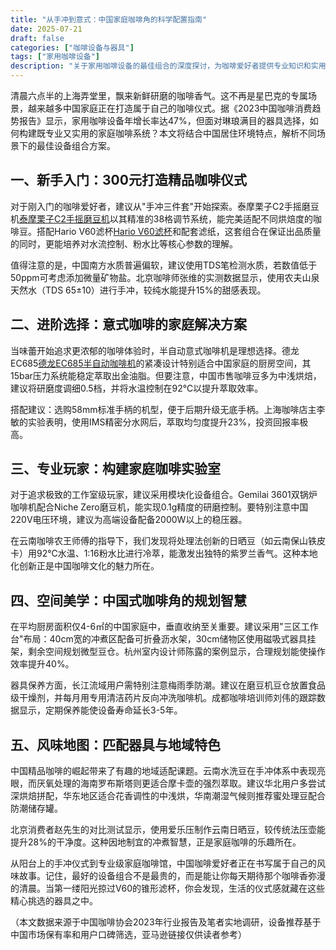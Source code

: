 ```yaml
---
title: "从手冲到意式：中国家庭咖啡角的科学配置指南"
date: 2025-07-21
draft: false
categories: ["咖啡设备与器具"]
tags: ["家用咖啡设备"]
description: "关于家用咖啡设备的最佳组合的深度探讨，为咖啡爱好者提供专业知识和实用指南。"
---
```


清晨六点半的上海弄堂里，飘来新鲜研磨的咖啡香气。这不再是星巴克的专属场景，越来越多中国家庭正在打造属于自己的咖啡仪式。据《2023中国咖啡消费趋势报告》显示，家用咖啡设备年增长率达47%，但面对琳琅满目的器具选择，如何构建既专业又实用的家庭咖啡系统？本文将结合中国居住环境特点，解析不同场景下的最佳设备组合方案。

## 一、新手入门：300元打造精品咖啡仪式
对于刚入门的咖啡爱好者，建议从"手冲三件套"开始探索。泰摩栗子C2手摇磨豆机[泰摩栗子C2手摇磨豆机](https://www.amazon.com/s?k=%E6%B3%B0%E6%91%A9%E6%A0%97%E5%AD%90C2%E6%89%8B%E6%91%87%E7%A3%A8%E8%B1%86%E6%9C%BA&tag=coffeeprism-20)以其精准的38格调节系统，能完美适配不同烘焙度的咖啡豆。搭配Hario V60滤杯[Hario V60滤杯](https://www.amazon.com/s?k=Hario%20V60%E6%BB%A4%E6%9D%AF&tag=coffeeprism-20)和配套滤纸，这套组合在保证出品质量的同时，更能培养对水流控制、粉水比等核心参数的理解。

值得注意的是，中国南方水质普遍偏软，建议使用TDS笔检测水质，若数值低于50ppm可考虑添加微量矿物盐。北京咖啡师张维的实测数据显示，使用农夫山泉天然水（TDS 65±10）进行手冲，较纯水能提升15%的甜感表现。

## 二、进阶选择：意式咖啡的家庭解决方案
当味蕾开始追求更浓郁的咖啡体验时，半自动意式咖啡机是理想选择。德龙EC685[德龙EC685半自动咖啡机](https://www.amazon.com/s?k=%E5%BE%B7%E9%BE%99EC685%E5%8D%8A%E8%87%AA%E5%8A%A8%E5%92%96%E5%95%A1%E6%9C%BA&tag=coffeeprism-20)的紧凑设计特别适合中国家庭的厨房空间，其15bar压力系统能稳定萃取出金油脂。但要注意，中国市售咖啡豆多为中浅烘焙，建议将研磨度调细0.5档，并将水温控制在92℃以提升萃取效率。

搭配建议：选购58mm标准手柄的机型，便于后期升级无底手柄。上海咖啡店主李敏的实验表明，使用IMS精密分水网后，萃取均匀度提升23%，投资回报率极高。

## 三、专业玩家：构建家庭咖啡实验室
对于追求极致的工作室级玩家，建议采用模块化设备组合。Gemilai 3601双锅炉咖啡机配合Niche Zero磨豆机，能实现0.1g精度的研磨控制。要特别注意中国220V电压环境，建议为高端设备配备2000W以上的稳压器。

在云南咖啡农王师傅的指导下，我们发现将处理法创新的日晒豆（如云南保山铁皮卡）用92℃水温、1:16粉水比进行冷萃，能激发出独特的紫罗兰香气。这种本地化创新正是中国咖啡文化的魅力所在。

## 四、空间美学：中国式咖啡角的规划智慧
在平均厨房面积仅4-6㎡的中国家庭中，垂直收纳至关重要。建议采用"三区工作台"布局：40cm宽的冲煮区配备可折叠沥水架，30cm储物区使用磁吸式器具挂架，剩余空间规划微型豆仓。杭州室内设计师陈露的案例显示，合理规划能使操作效率提升40%。

器具保养方面，长江流域用户需特别注意梅雨季防潮。建议在磨豆机豆仓放置食品级干燥剂，并每月用专用清洁药片反向冲洗咖啡机。成都咖啡培训师刘伟的跟踪数据显示，定期保养能使设备寿命延长3-5年。

## 五、风味地图：匹配器具与地域特色
中国精品咖啡的崛起带来了有趣的地域适配课题。云南水洗豆在手冲体系中表现亮眼，而厌氧处理的海南罗布斯塔则更适合摩卡壶的强烈萃取。建议华北用户多尝试深烘焙拼配，华东地区适合花香调性的中浅烘，华南潮湿气候则推荐蜜处理豆配合防潮储存罐。

北京消费者赵先生的对比测试显示，使用爱乐压制作云南日晒豆，较传统法压壶能提升28%的干净度。这种因地制宜的冲煮智慧，正是家庭咖啡的乐趣所在。

从阳台上的手冲仪式到专业级家庭咖啡馆，中国咖啡爱好者正在书写属于自己的风味故事。记住，最好的设备组合不是最贵的，而是能让你每天期待那个咖啡香弥漫的清晨。当第一缕阳光掠过V60的锥形滤杯，你会发现，生活的仪式感就藏在这些精心挑选的器具之中。

（本文数据来源于中国咖啡协会2023年行业报告及笔者实地调研，设备推荐基于中国市场保有率和用户口碑筛选，亚马逊链接仅供读者参考）